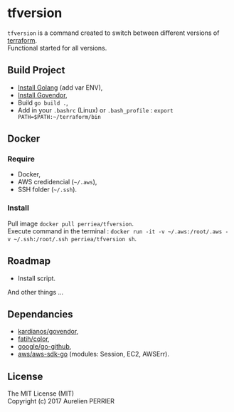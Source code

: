 # tfversion

`tfversion` is a command created to switch between different versions of [terraform](https://www.terraform.io).   
Functional started for all versions.

## Build Project

- [Install Golang](https://golang.org/doc/install) (add var ENV),
- [Install Govendor](https://github.com/kardianos/govendor),
- Build `go build .`,
- Add in your `.bashrc` (Linux) or `.bash_profile` : `export PATH=$PATH:~/terraform/bin`

## Docker

### Require

- Docker,
- AWS credidencial (`~/.aws`),
- SSH folder (`~/.ssh`).

### Install

Pull image `docker pull perriea/tfversion`.   
Execute command in the terminal : `docker run -it -v ~/.aws:/root/.aws -v ~/.ssh:/root/.ssh perriea/tfversion sh`.   

## Roadmap

- Install script.

And other things ...

## Dependancies

- [kardianos/govendor](https://github.com/kardianos/govendor),
- [fatih/color](https://github.com/fatih/color),
- [google/go-github](https://github.com/google/go-github),
- [aws/aws-sdk-go](https://github.com/aws/aws-sdk-go) (modules: Session, EC2, AWSErr).

## License

The MIT License (MIT)   
Copyright (c) 2017 Aurelien PERRIER